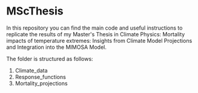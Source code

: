# MScThesis
In this repository you can find the main code and useful instructions to replicate the results of my Master's Thesis in Climate Physics: Mortality impacts of temperature extremes: Insights from Climate Model Projections and Integration into the MIMOSA Model.

The folder is structured as follows:
1. Climate_data
2. Response_functions
3. Mortality_projections